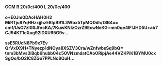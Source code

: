 #### GCM R 20/0c/400 L 20/0c/400
**o+E0Jm0DAoHAH0H2**<br/>**MiRTjo8YqHHzxjjhzEBIp991L3Wbx5TpMQDdh/tSB4o=**<br/>**cmf/UsO7zlGSJfncKA/7KuwKNIzOzrZ9EcwNeKG+mn0qe4IFIJHD5U+ab7CJ94KT1eXug92lDXU65G9v...**<br/><br/>
**ssE5RUcN8Pb9x7Ev**<br/>**QrVxIX9H+TNyezp1dNOya8XSZV3Cra/wZnfwbsSq9bQ=**<br/>**tnm3bMvs3lBqb6hubb04c5OVNzmdatCAoORipjAe44VZKPiK1BYMU0cxSgQo/bQ2lC8ZGo7PPLNc8QuH...**